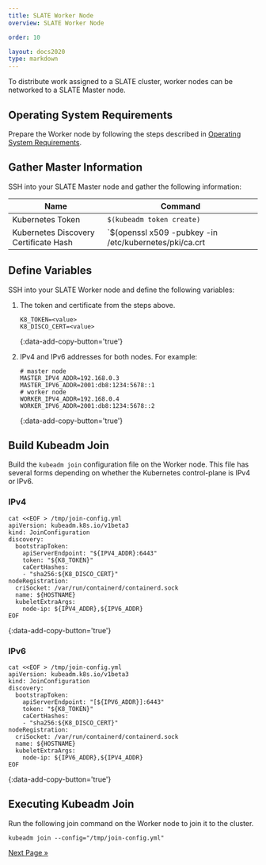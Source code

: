 ```yaml
---
title: SLATE Worker Node
overview: SLATE Worker Node

order: 10  

layout: docs2020
type: markdown
---
```


To distribute work assigned to a SLATE cluster, worker nodes can be networked to a SLATE Master node.

## Operating System Requirements

Prepare the Worker node by following the steps described in [Operating System Requirements](/docs/cluster/manual/operating-system-requirements.html).

## Gather Master Information

SSH into your SLATE Master node and gather the following information:

| Name | Command |
| --- | --- |
| Kubernetes Token | `$(kubeadm token create)` |
| Kubernetes Discovery Certificate Hash | `$(openssl x509 -pubkey -in /etc/kubernetes/pki/ca.crt | openssl rsa -pubin -outform der 2>/dev/null | openssl dgst -sha256 -hex | sed 's/^.* //')` |

## Define Variables

SSH into your SLATE Worker node and define the following variables:

1. The token and certificate from the steps above. 

   ```shell
   K8_TOKEN=<value>
   K8_DISCO_CERT=<value>
   ```
   {:data-add-copy-button='true'}

2. IPv4 and IPv6 addresses for both nodes. For example:

   ```shell
   # master node
   MASTER_IPV4_ADDR=192.168.0.3
   MASTER_IPV6_ADDR=2001:db8:1234:5678::1
   # worker node
   WORKER_IPV4_ADDR=192.168.0.4
   WORKER_IPV6_ADDR=2001:db8:1234:5678::2
   ```
   {:data-add-copy-button='true'}

## Build Kubeadm Join

Build the `kubeadm join` configuration file on the Worker node. This file has several forms depending on whether the Kubernetes control-plane is IPv4 or IPv6.

### IPv4

```shell
cat <<EOF > /tmp/join-config.yml
apiVersion: kubeadm.k8s.io/v1beta3
kind: JoinConfiguration
discovery:
  bootstrapToken:
    apiServerEndpoint: "${IPV4_ADDR}:6443"
    token: "${K8_TOKEN}"
    caCertHashes:
    - "sha256:${K8_DISCO_CERT}"
nodeRegistration:
  criSocket: /var/run/containerd/containerd.sock
  name: ${HOSTNAME}
  kubeletExtraArgs:
    node-ip: ${IPV4_ADDR},${IPV6_ADDR}
EOF
```
{:data-add-copy-button='true'}

### IPv6

```shell
cat <<EOF > /tmp/join-config.yml
apiVersion: kubeadm.k8s.io/v1beta3
kind: JoinConfiguration
discovery:
  bootstrapToken:
    apiServerEndpoint: "[${IPV6_ADDR}]:6443"
    token: "${K8_TOKEN}"
    caCertHashes:
    - "sha256:${K8_DISCO_CERT}"
nodeRegistration:
  criSocket: /var/run/containerd/containerd.sock
  name: ${HOSTNAME}
  kubeletExtraArgs:
    node-ip: ${IPV6_ADDR},${IPV4_ADDR}
EOF
```
{:data-add-copy-button='true'}

## Executing Kubeadm Join

Run the following join command on the Worker node to join it to the cluster.

```shell
kubeadm join --config="/tmp/join-config.yml"
```

[Next Page »](/docs/cluster/manual/cluster-federation.html)